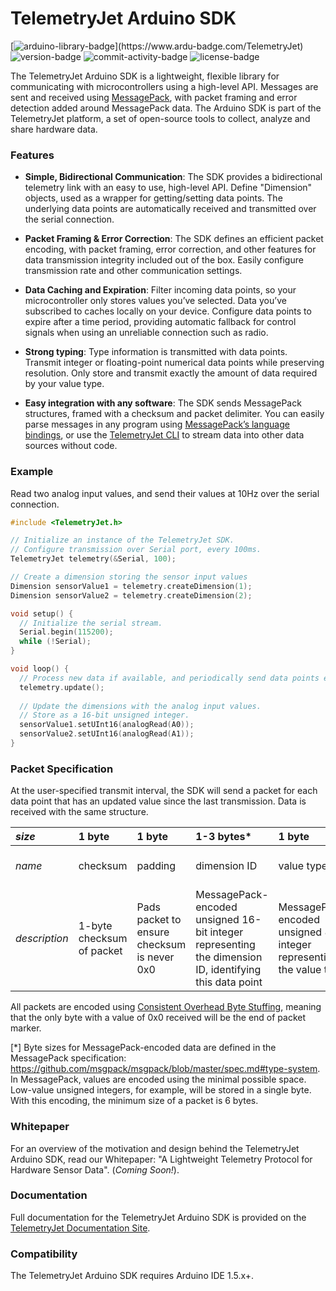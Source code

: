 # TelemetryJet Arduino SDK

[![arduino-library-badge](https://www.ardu-badge.com/badge/TelemetryJet.svg?)](https://www.ardu-badge.com/TelemetryJet)
![version-badge](https://img.shields.io/github/v/release/telemetryjet/telemetryjet-arduino-sdk)
![commit-activity-badge](https://img.shields.io/github/last-commit/telemetryjet/telemetryjet-arduino-sdk)
![license-badge](https://img.shields.io/github/license/telemetryjet/telemetryjet-arduino-sdk)

The TelemetryJet Arduino SDK is a lightweight, flexible library for communicating with microcontrollers using a high-level API. Messages are sent and received using [MessagePack](https://msgpack.org/index.html), with packet framing and error detection added around MessagePack data. The Arduino SDK is part of the TelemetryJet platform, a set of open-source tools to collect, analyze and share hardware data.

### Features
- **Simple, Bidirectional Communication**: The SDK provides a bidirectional telemetry link with an easy to use, high-level API. Define "Dimension" objects, used as a wrapper for getting/setting data points. The underlying data points are automatically received and transmitted over the serial connection.

- **Packet Framing & Error Correction**: The SDK defines an efficient packet encoding, with packet framing, error correction, and other features for data transmission integrity  included out of the box. Easily configure transmission rate and other communication settings. 

- **Data Caching and Expiration**: Filter incoming data points, so your microcontroller only stores values you’ve selected. Data you’ve subscribed to caches locally on your device. Configure data points to expire after a time period, providing automatic fallback for control signals when using an unreliable connection such as radio.

- **Strong typing**: Type information is transmitted with data points. Transmit integer or floating-point numerical data points while preserving resolution. Only store and transmit exactly the amount of data required by your value type.

- **Easy integration with any software**: The SDK sends MessagePack structures, framed with a checksum and packet delimiter. You can easily parse messages in any program using [MessagePack’s language bindings](https://msgpack.org/index.html), or use the [TelemetryJet CLI](https://github.com/telemetryjet/telemetryjet-cli) to stream data into other data sources without code.

### Example
Read two analog input values, and send their values at 10Hz over the serial connection.
```c++
#include <TelemetryJet.h>

// Initialize an instance of the TelemetryJet SDK.
// Configure transmission over Serial port, every 100ms.
TelemetryJet telemetry(&Serial, 100);

// Create a dimension storing the sensor input values
Dimension sensorValue1 = telemetry.createDimension(1);
Dimension sensorValue2 = telemetry.createDimension(2);

void setup() {
  // Initialize the serial stream.
  Serial.begin(115200);
  while (!Serial);
}

void loop() {
  // Process new data if available, and periodically send data points every 100ms.
  telemetry.update();
  
  // Update the dimensions with the analog input values.
  // Store as a 16-bit unsigned integer.
  sensorValue1.setUInt16(analogRead(A0));
  sensorValue2.setUInt16(analogRead(A1));
}
```

### Packet Specification
At the user-specified transmit interval, the SDK will send a packet for each data point that has an updated value since the last transmission. 
Data is received with the same structure.

|_size_|1 byte  |1 byte      |1-3 bytes*        |1 byte              |1-9 bytes*|1 byte             |
|:-----|:-------|:-----------|:----------------|:-------------------|:--------|:------------------|
|_name_|checksum|padding     |dimension ID     |value type          |value    |packet frame marker|
|_description_|1-byte checksum of packet|Pads packet to ensure checksum is never 0x0|MessagePack-encoded unsigned 16-bit integer representing the dimension ID, identifying this data point|MessagePack-encoded unsigned 8-bit integer representing the value type|MessagePack-encoded value, as a boolean, 8-64 bit integer, or 32-64 bit float.|0x0 byte representing the end of packet|

All packets are encoded using [Consistent Overhead Byte Stuffing](https://en.wikipedia.org/wiki/Consistent_Overhead_Byte_Stuffing), meaning that the only byte with a value of 0x0 received will be the end of packet marker. 

[\*] Byte sizes for MessagePack-encoded data are defined in the MessagePack specification: https://github.com/msgpack/msgpack/blob/master/spec.md#type-system. In MessagePack, values are encoded using the minimal possible space. Low-value unsigned integers, for example, will be stored in a single byte. With this encoding, the minimum size of a packet is 6 bytes.

### Whitepaper
For an overview of the motivation and design behind the TelemetryJet Arduino SDK, read our Whitepaper: "A Lightweight Telemetry Protocol for Hardware Sensor Data". (*Coming Soon!*). 

### Documentation
Full documentation for the TelemetryJet Arduino SDK is provided on the [TelemetryJet Documentation Site](https://docs.telemetryjet.com/arduino_sdk/).

### Compatibility

The TelemetryJet Arduino SDK requires Arduino IDE 1.5.x+.
